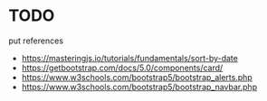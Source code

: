 # TODO
put references
- https://masteringjs.io/tutorials/fundamentals/sort-by-date
- https://getbootstrap.com/docs/5.0/components/card/
- https://www.w3schools.com/bootstrap5/bootstrap_alerts.php
- https://www.w3schools.com/bootstrap5/bootstrap_navbar.php